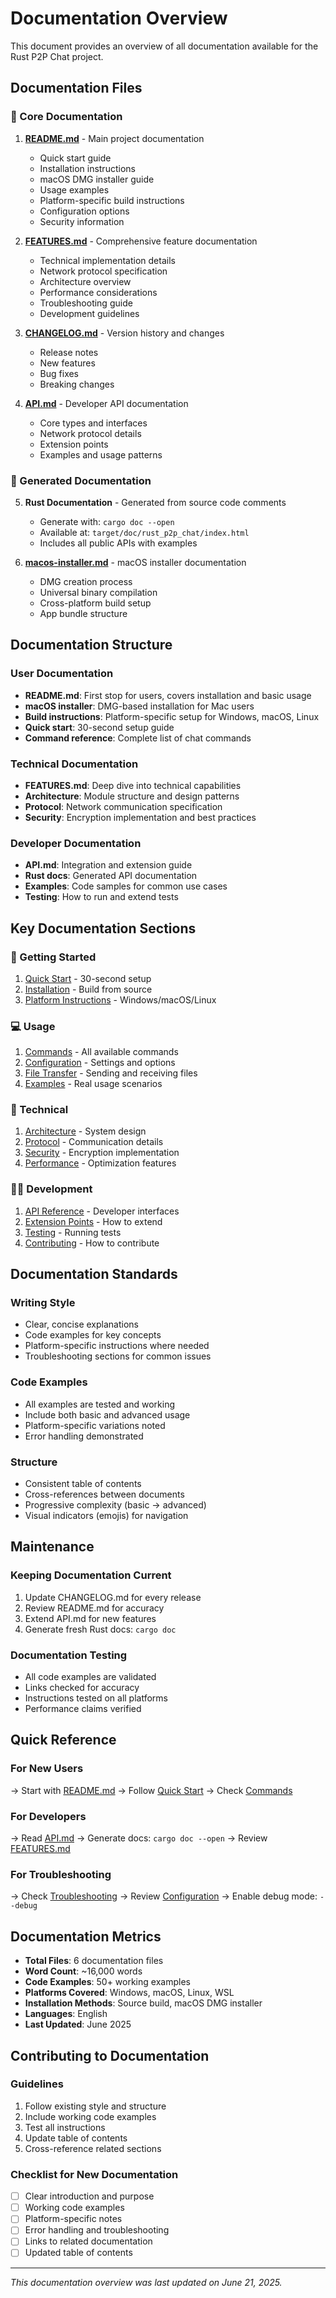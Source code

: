 # Documentation Overview

This document provides an overview of all documentation available for the Rust P2P Chat project.

## Documentation Files

### 📖 Core Documentation

1. **[README.md](Readme.md)** - Main project documentation
   - Quick start guide
   - Installation instructions
   - macOS DMG installer guide
   - Usage examples
   - Platform-specific build instructions
   - Configuration options
   - Security information

2. **[FEATURES.md](FEATURES.md)** - Comprehensive feature documentation
   - Technical implementation details
   - Network protocol specification
   - Architecture overview
   - Performance considerations
   - Troubleshooting guide
   - Development guidelines

3. **[CHANGELOG.md](CHANGELOG.md)** - Version history and changes
   - Release notes
   - New features
   - Bug fixes
   - Breaking changes

4. **[API.md](API.md)** - Developer API documentation
   - Core types and interfaces
   - Network protocol details
   - Extension points
   - Examples and usage patterns

### 📝 Generated Documentation

5. **Rust Documentation** - Generated from source code comments
   - Generate with: `cargo doc --open`
   - Available at: `target/doc/rust_p2p_chat/index.html`
   - Includes all public APIs with examples

6. **[macos-installer.md](macos-installer.md)** - macOS installer documentation
   - DMG creation process
   - Universal binary compilation
   - Cross-platform build setup
   - App bundle structure

## Documentation Structure

### User Documentation
- **README.md**: First stop for users, covers installation and basic usage
- **macOS installer**: DMG-based installation for Mac users
- **Build instructions**: Platform-specific setup for Windows, macOS, Linux
- **Quick start**: 30-second setup guide
- **Command reference**: Complete list of chat commands

### Technical Documentation
- **FEATURES.md**: Deep dive into technical capabilities
- **Architecture**: Module structure and design patterns
- **Protocol**: Network communication specification
- **Security**: Encryption implementation and best practices

### Developer Documentation
- **API.md**: Integration and extension guide
- **Rust docs**: Generated API documentation
- **Examples**: Code samples for common use cases
- **Testing**: How to run and extend tests

## Key Documentation Sections

### 🚀 Getting Started
1. [Quick Start](Readme.md#-quick-start) - 30-second setup
2. [Installation](Readme.md#installation) - Build from source
3. [Platform Instructions](Readme.md#building-from-source) - Windows/macOS/Linux

### 💻 Usage
1. [Commands](Readme.md#commands) - All available commands
2. [Configuration](Readme.md#configuration) - Settings and options
3. [File Transfer](Readme.md#send-a-file) - Sending and receiving files
4. [Examples](FEATURES.md#usage-examples) - Real usage scenarios

### 🔧 Technical
1. [Architecture](FEATURES.md#architecture) - System design
2. [Protocol](FEATURES.md#network-protocol) - Communication details
3. [Security](FEATURES.md#security--encryption) - Encryption implementation
4. [Performance](FEATURES.md#performance) - Optimization features

### 👩‍💻 Development
1. [API Reference](API.md) - Developer interfaces
2. [Extension Points](API.md#extension-points) - How to extend
3. [Testing](FEATURES.md#development-guide) - Running tests
4. [Contributing](Readme.md#-contributing) - How to contribute

## Documentation Standards

### Writing Style
- Clear, concise explanations
- Code examples for key concepts
- Platform-specific instructions where needed
- Troubleshooting sections for common issues

### Code Examples
- All examples are tested and working
- Include both basic and advanced usage
- Platform-specific variations noted
- Error handling demonstrated

### Structure
- Consistent table of contents
- Cross-references between documents
- Progressive complexity (basic → advanced)
- Visual indicators (emojis) for navigation

## Maintenance

### Keeping Documentation Current
1. Update CHANGELOG.md for every release
2. Review README.md for accuracy
3. Extend API.md for new features
4. Generate fresh Rust docs: `cargo doc`

### Documentation Testing
- All code examples are validated
- Links checked for accuracy
- Instructions tested on all platforms
- Performance claims verified

## Quick Reference

### For New Users
→ Start with [README.md](Readme.md)
→ Follow [Quick Start](Readme.md#-quick-start)
→ Check [Commands](Readme.md#commands)

### For Developers
→ Read [API.md](API.md)
→ Generate docs: `cargo doc --open`
→ Review [FEATURES.md](FEATURES.md#development-guide)

### For Troubleshooting
→ Check [Troubleshooting](FEATURES.md#troubleshooting)
→ Review [Configuration](Readme.md#configuration)
→ Enable debug mode: `--debug`

## Documentation Metrics

- **Total Files**: 6 documentation files
- **Word Count**: ~16,000 words
- **Code Examples**: 50+ working examples
- **Platforms Covered**: Windows, macOS, Linux, WSL
- **Installation Methods**: Source build, macOS DMG installer
- **Languages**: English
- **Last Updated**: June 2025

## Contributing to Documentation

### Guidelines
1. Follow existing style and structure
2. Include working code examples
3. Test all instructions
4. Update table of contents
5. Cross-reference related sections

### Checklist for New Documentation
- [ ] Clear introduction and purpose
- [ ] Working code examples
- [ ] Platform-specific notes
- [ ] Error handling and troubleshooting
- [ ] Links to related documentation
- [ ] Updated table of contents

---

*This documentation overview was last updated on June 21, 2025.*